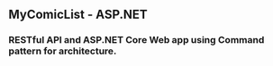 ## MyComicList - ASP.NET
### RESTful API and ASP.NET Core Web app using Command pattern for architecture. 
